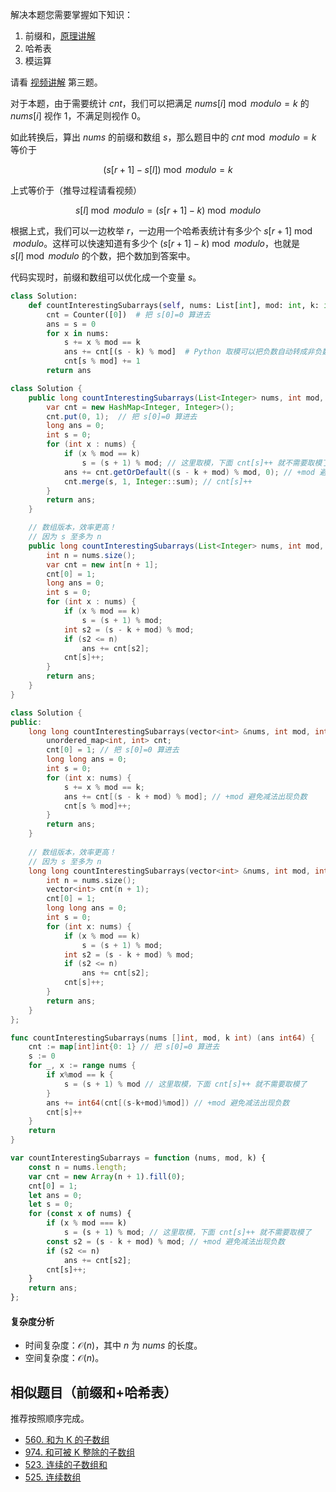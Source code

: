 解决本题您需要掌握如下知识：

1. 前缀和，[原理讲解](https://leetcode.cn/problems/range-sum-query-immutable/solution/qian-zhui-he-ji-qi-kuo-zhan-fu-ti-dan-py-vaar/)
2. 哈希表
3. 模运算

请看 [视频讲解](https://www.bilibili.com/video/BV1Nj411178Z/) 第三题。

对于本题，由于需要统计 $\textit{cnt}$，我们可以把满足 $\textit{nums}[i]\bmod \textit{modulo} = k$ 的 $\textit{nums}[i]$ 视作 $1$，不满足则视作 $0$。

如此转换后，算出 $\textit{nums}$ 的前缀和数组 $s$，那么题目中的 $\textit{cnt}\bmod \textit{modulo} = k$ 等价于

$$
(s[r+1]-s[l])\bmod \textit{modulo} = k
$$

上式等价于（推导过程请看视频）

$$
s[l]\bmod \textit{modulo} = (s[r+1]-k)\bmod \textit{modulo}
$$

根据上式，我们可以一边枚举 $r$，一边用一个哈希表统计有多少个 $s[r+1]\bmod \textit{modulo}$。这样可以快速知道有多少个 $(s[r+1]-k)\bmod \textit{modulo}$，也就是 $s[l]\bmod \textit{modulo}$ 的个数，把个数加到答案中。

代码实现时，前缀和数组可以优化成一个变量 $s$。

```py [sol-Python3]
class Solution:
    def countInterestingSubarrays(self, nums: List[int], mod: int, k: int) -> int:
        cnt = Counter([0])  # 把 s[0]=0 算进去
        ans = s = 0
        for x in nums:
            s += x % mod == k
            ans += cnt[(s - k) % mod]  # Python 取模可以把负数自动转成非负数
            cnt[s % mod] += 1
        return ans
```

```java [sol-Java]
class Solution {
    public long countInterestingSubarrays(List<Integer> nums, int mod, int k) {
        var cnt = new HashMap<Integer, Integer>();
        cnt.put(0, 1);  // 把 s[0]=0 算进去
        long ans = 0;
        int s = 0;
        for (int x : nums) {
            if (x % mod == k)
                s = (s + 1) % mod; // 这里取模，下面 cnt[s]++ 就不需要取模了
            ans += cnt.getOrDefault((s - k + mod) % mod, 0); // +mod 避免减法出现负数
            cnt.merge(s, 1, Integer::sum); // cnt[s]++
        }
        return ans;
    }

    // 数组版本，效率更高！
    // 因为 s 至多为 n
    public long countInterestingSubarrays(List<Integer> nums, int mod, int k) {
        int n = nums.size();
        var cnt = new int[n + 1];
        cnt[0] = 1;
        long ans = 0;
        int s = 0;
        for (int x : nums) {
            if (x % mod == k)
                s = (s + 1) % mod;
            int s2 = (s - k + mod) % mod;
            if (s2 <= n)
                ans += cnt[s2];
            cnt[s]++;
        }
        return ans;
    }
}
```

```cpp [sol-C++]
class Solution {
public:
    long long countInterestingSubarrays(vector<int> &nums, int mod, int k) {
        unordered_map<int, int> cnt;
        cnt[0] = 1; // 把 s[0]=0 算进去
        long long ans = 0;
        int s = 0;
        for (int x: nums) {
            s += x % mod == k;
            ans += cnt[(s - k + mod) % mod]; // +mod 避免减法出现负数
            cnt[s % mod]++;
        }
        return ans;
    }
    
    // 数组版本，效率更高！
    // 因为 s 至多为 n
    long long countInterestingSubarrays(vector<int> &nums, int mod, int k) {
        int n = nums.size();
        vector<int> cnt(n + 1);
        cnt[0] = 1;
        long long ans = 0;
        int s = 0;
        for (int x: nums) {
            if (x % mod == k)
                s = (s + 1) % mod;
            int s2 = (s - k + mod) % mod;
            if (s2 <= n)
                ans += cnt[s2];
            cnt[s]++;
        }
        return ans;
    }
};
```

```go [sol-Go]
func countInterestingSubarrays(nums []int, mod, k int) (ans int64) {
	cnt := map[int]int{0: 1} // 把 s[0]=0 算进去
	s := 0
	for _, x := range nums {
		if x%mod == k {
			s = (s + 1) % mod // 这里取模，下面 cnt[s]++ 就不需要取模了
		}
		ans += int64(cnt[(s-k+mod)%mod]) // +mod 避免减法出现负数
		cnt[s]++
	}
	return
}
```

```js [sol-JavaScript]
var countInterestingSubarrays = function (nums, mod, k) {
    const n = nums.length;
    var cnt = new Array(n + 1).fill(0);
    cnt[0] = 1;
    let ans = 0;
    let s = 0;
    for (const x of nums) {
        if (x % mod === k)
            s = (s + 1) % mod; // 这里取模，下面 cnt[s]++ 就不需要取模了
        const s2 = (s - k + mod) % mod; // +mod 避免减法出现负数
        if (s2 <= n)
            ans += cnt[s2];
        cnt[s]++;
    }
    return ans;
};
```

#### 复杂度分析

- 时间复杂度：$\mathcal{O}(n)$，其中 $n$ 为 $\textit{nums}$ 的长度。
- 空间复杂度：$\mathcal{O}(n)$。

## 相似题目（前缀和+哈希表）

推荐按照顺序完成。

- [560. 和为 K 的子数组](https://leetcode.cn/problems/subarray-sum-equals-k/)
- [974. 和可被 K 整除的子数组](https://leetcode.cn/problems/subarray-sums-divisible-by-k/)
- [523. 连续的子数组和](https://leetcode.cn/problems/continuous-subarray-sum/)
- [525. 连续数组](https://leetcode.cn/problems/contiguous-array/)
